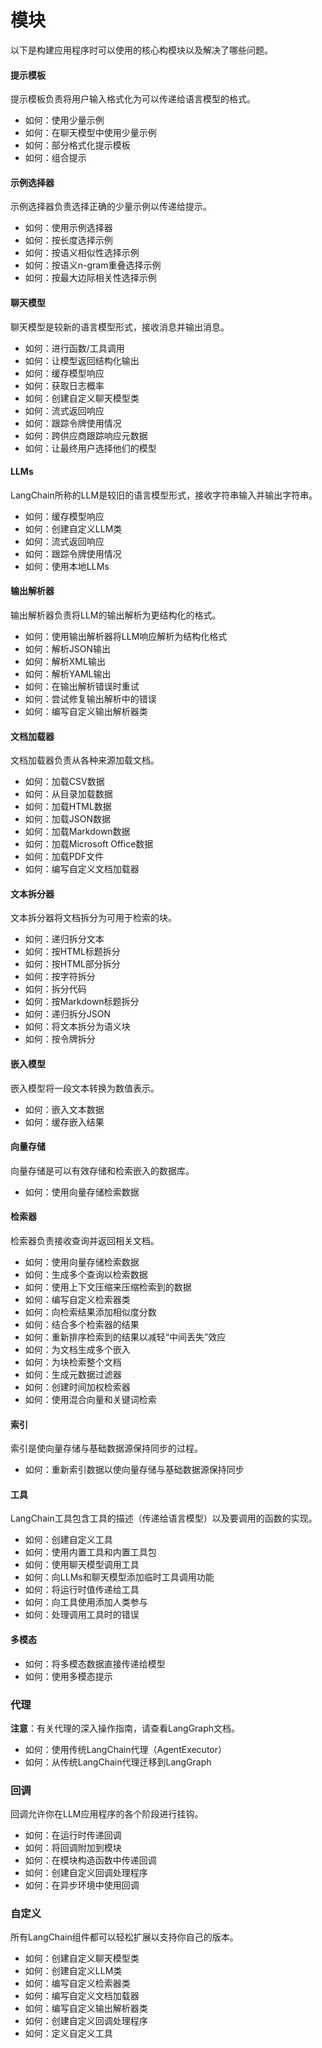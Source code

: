 # 模块
以下是构建应用程序时可以使用的核心构模块以及解决了哪些问题。

#### 提示模板
提示模板负责将用户输入格式化为可以传递给语言模型的格式。

- 如何：使用少量示例
- 如何：在聊天模型中使用少量示例
- 如何：部分格式化提示模板
- 如何：组合提示

#### 示例选择器
示例选择器负责选择正确的少量示例以传递给提示。

- 如何：使用示例选择器
- 如何：按长度选择示例
- 如何：按语义相似性选择示例
- 如何：按语义n-gram重叠选择示例
- 如何：按最大边际相关性选择示例

#### 聊天模型
聊天模型是较新的语言模型形式，接收消息并输出消息。

- 如何：进行函数/工具调用
- 如何：让模型返回结构化输出
- 如何：缓存模型响应
- 如何：获取日志概率
- 如何：创建自定义聊天模型类
- 如何：流式返回响应
- 如何：跟踪令牌使用情况
- 如何：跨供应商跟踪响应元数据
- 如何：让最终用户选择他们的模型

#### LLMs
LangChain所称的LLM是较旧的语言模型形式，接收字符串输入并输出字符串。

- 如何：缓存模型响应
- 如何：创建自定义LLM类
- 如何：流式返回响应
- 如何：跟踪令牌使用情况
- 如何：使用本地LLMs

#### 输出解析器
输出解析器负责将LLM的输出解析为更结构化的格式。

- 如何：使用输出解析器将LLM响应解析为结构化格式
- 如何：解析JSON输出
- 如何：解析XML输出
- 如何：解析YAML输出
- 如何：在输出解析错误时重试
- 如何：尝试修复输出解析中的错误
- 如何：编写自定义输出解析器类

#### 文档加载器
文档加载器负责从各种来源加载文档。

- 如何：加载CSV数据
- 如何：从目录加载数据
- 如何：加载HTML数据
- 如何：加载JSON数据
- 如何：加载Markdown数据
- 如何：加载Microsoft Office数据
- 如何：加载PDF文件
- 如何：编写自定义文档加载器

#### 文本拆分器
文本拆分器将文档拆分为可用于检索的块。

- 如何：递归拆分文本
- 如何：按HTML标题拆分
- 如何：按HTML部分拆分
- 如何：按字符拆分
- 如何：拆分代码
- 如何：按Markdown标题拆分
- 如何：递归拆分JSON
- 如何：将文本拆分为语义块
- 如何：按令牌拆分

#### 嵌入模型
嵌入模型将一段文本转换为数值表示。

- 如何：嵌入文本数据
- 如何：缓存嵌入结果

#### 向量存储
向量存储是可以有效存储和检索嵌入的数据库。

- 如何：使用向量存储检索数据

#### 检索器
检索器负责接收查询并返回相关文档。

- 如何：使用向量存储检索数据
- 如何：生成多个查询以检索数据
- 如何：使用上下文压缩来压缩检索到的数据
- 如何：编写自定义检索器类
- 如何：向检索结果添加相似度分数
- 如何：结合多个检索器的结果
- 如何：重新排序检索到的结果以减轻“中间丢失”效应
- 如何：为文档生成多个嵌入
- 如何：为块检索整个文档
- 如何：生成元数据过滤器
- 如何：创建时间加权检索器
- 如何：使用混合向量和关键词检索

#### 索引
索引是使向量存储与基础数据源保持同步的过程。

- 如何：重新索引数据以使向量存储与基础数据源保持同步

#### 工具
LangChain工具包含工具的描述（传递给语言模型）以及要调用的函数的实现。

- 如何：创建自定义工具
- 如何：使用内置工具和内置工具包
- 如何：使用聊天模型调用工具
- 如何：向LLMs和聊天模型添加临时工具调用功能
- 如何：将运行时值传递给工具
- 如何：向工具使用添加人类参与
- 如何：处理调用工具时的错误

#### 多模态
- 如何：将多模态数据直接传递给模型
- 如何：使用多模态提示

### 代理

**注意**：有关代理的深入操作指南，请查看LangGraph文档。

- 如何：使用传统LangChain代理（AgentExecutor）
- 如何：从传统LangChain代理迁移到LangGraph

### 回调
回调允许你在LLM应用程序的各个阶段进行挂钩。

- 如何：在运行时传递回调
- 如何：将回调附加到模块
- 如何：在模块构造函数中传递回调
- 如何：创建自定义回调处理程序
- 如何：在异步环境中使用回调

### 自定义
所有LangChain组件都可以轻松扩展以支持你自己的版本。

- 如何：创建自定义聊天模型类
- 如何：创建自定义LLM类
- 如何：编写自定义检索器类
- 如何：编写自定义文档加载器
- 如何：编写自定义输出解析器类
- 如何：创建自定义回调处理程序
- 如何：定义自定义工具